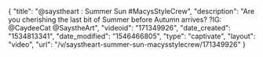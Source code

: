 {
    "title": "@saystheart : Summer Sun #MacysStyleCrew",
    "description": "Are you cherishing the last bit of Summer before Autumn arrives? ?IG: @CaydeeCat @SaystheArt",
    "videoid": "171349926",
    "date_created": "1534813341",
    "date_modified": "1546466805",
    "type": "captivate",
    "layout": "video",
    "url": "\/v\/saystheart-summer-sun-macysstylecrew\/171349926"
}